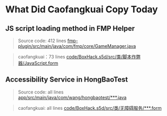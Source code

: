 # What Did Caofangkuai Copy Today

## JS script loading method in FMP Helper

>Source code: 412 lines
>[fmp-plugin/src/main/java/com/fmp/core/GameManager.java](https://github.com/GaoZaiCi/Helper/blob/master/fmp-plugin/src/main/java/com/fmp/core/GameManager.java#L412)

>caofangkuai：73 lines
>[code/BoxHack.s5d/src/类/脚本作弊器/JavaScript.form](https://github.com/csjdyr001/BoxHack/blob/master/code/BoxHack.s5d)

## Accessibility Service in HongBaoTest

>Source code: all lines 
>[app/src/main/java/com/wang/hongbaotest/***.java](https://gitee.com/vkaoke/HongBaoTest/tree/master/app/src/main/java/com/wang/hongbaotest)

>caofangkuai: all lines
>[code/BoxHack.s5d/src/类/无障碍服务/***.form](https://github.com/csjdyr001/BoxHack/blob/main/code/BoxHack.s5d)

